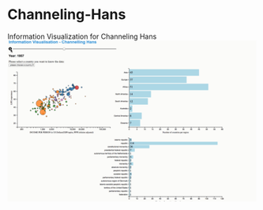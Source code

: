 # Channeling-Hans
Information Visualization for Channeling Hans
![image](https://github.com/leejoonsung007/Channeling-Hans/blob/master/Channeling%20Hans/Channeling%20Hans.gif)
